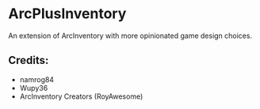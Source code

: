 # ArcPlusInventory
An extension of ArcInventory with more opinionated game design choices. 




## Credits:

* namrog84
* Wupy36
* ArcInventory Creators (RoyAwesome)
